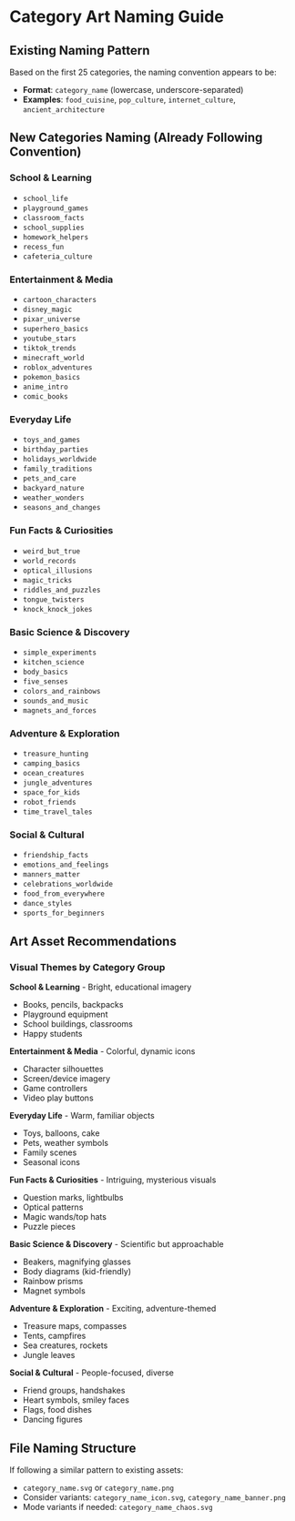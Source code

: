 # Category Art Naming Guide

## Existing Naming Pattern
Based on the first 25 categories, the naming convention appears to be:
- **Format**: `category_name` (lowercase, underscore-separated)
- **Examples**: `food_cuisine`, `pop_culture`, `internet_culture`, `ancient_architecture`

## New Categories Naming (Already Following Convention)

### School & Learning
- `school_life`
- `playground_games`
- `classroom_facts`
- `school_supplies`
- `homework_helpers`
- `recess_fun`
- `cafeteria_culture`

### Entertainment & Media
- `cartoon_characters`
- `disney_magic`
- `pixar_universe`
- `superhero_basics`
- `youtube_stars`
- `tiktok_trends`
- `minecraft_world`
- `roblox_adventures`
- `pokemon_basics`
- `anime_intro`
- `comic_books`

### Everyday Life
- `toys_and_games`
- `birthday_parties`
- `holidays_worldwide`
- `family_traditions`
- `pets_and_care`
- `backyard_nature`
- `weather_wonders`
- `seasons_and_changes`

### Fun Facts & Curiosities
- `weird_but_true`
- `world_records`
- `optical_illusions`
- `magic_tricks`
- `riddles_and_puzzles`
- `tongue_twisters`
- `knock_knock_jokes`

### Basic Science & Discovery
- `simple_experiments`
- `kitchen_science`
- `body_basics`
- `five_senses`
- `colors_and_rainbows`
- `sounds_and_music`
- `magnets_and_forces`

### Adventure & Exploration
- `treasure_hunting`
- `camping_basics`
- `ocean_creatures`
- `jungle_adventures`
- `space_for_kids`
- `robot_friends`
- `time_travel_tales`

### Social & Cultural
- `friendship_facts`
- `emotions_and_feelings`
- `manners_matter`
- `celebrations_worldwide`
- `food_from_everywhere`
- `dance_styles`
- `sports_for_beginners`

## Art Asset Recommendations

### Visual Themes by Category Group

**School & Learning** - Bright, educational imagery
- Books, pencils, backpacks
- Playground equipment
- School buildings, classrooms
- Happy students

**Entertainment & Media** - Colorful, dynamic icons
- Character silhouettes
- Screen/device imagery
- Game controllers
- Video play buttons

**Everyday Life** - Warm, familiar objects
- Toys, balloons, cake
- Pets, weather symbols
- Family scenes
- Seasonal icons

**Fun Facts & Curiosities** - Intriguing, mysterious visuals
- Question marks, lightbulbs
- Optical patterns
- Magic wands/top hats
- Puzzle pieces

**Basic Science & Discovery** - Scientific but approachable
- Beakers, magnifying glasses
- Body diagrams (kid-friendly)
- Rainbow prisms
- Magnet symbols

**Adventure & Exploration** - Exciting, adventure-themed
- Treasure maps, compasses
- Tents, campfires
- Sea creatures, rockets
- Jungle leaves

**Social & Cultural** - People-focused, diverse
- Friend groups, handshakes
- Heart symbols, smiley faces
- Flags, food dishes
- Dancing figures

## File Naming Structure
If following a similar pattern to existing assets:
- `category_name.svg` or `category_name.png`
- Consider variants: `category_name_icon.svg`, `category_name_banner.png`
- Mode variants if needed: `category_name_chaos.svg`
